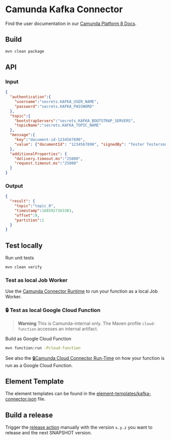 # Camunda Kafka Connector

Find the user documentation in our [Camunda Platform 8 Docs](https://docs.camunda.io/docs/components/integration-framework/connectors/out-of-the-box-connectors/available-connectors-overview).

## Build

```bash
mvn clean package
```

## API

### Input

```json
{
  "authentication":{
    "username":"secrets.KAFKA_USER_NAME",
    "password":"secrets.KAFKA_PASSWORD"
  },
  "topic":{
    "bootstrapServers":"secrets.KAFKA_BOOTSTRAP_SERVERS",
    "topicName":"secrets.KAFKA_TOPIC_NAME"
  },
  "message":{
    "key":"document-id-1234567890",
    "value": {"documentId": "1234567890", "signedBy": "Tester Testerson", "contentBase64": "Q2FtdW5kYSBLYWZrYSBDb25uZWN0b3I="}
  },
  "additionalProperties": {
    "delivery.timeout.ms":"25000",
    "request.timeout.ms":"25000"
  }
}
```

### Output

```json
{
  "result": {
    "topic":"topic_0",
    "timestamp":1665927163361,
    "offset":9,
    "partition":1
  }
}
```

## Test locally

Run unit tests

```bash
mvn clean verify
```

### Test as local Job Worker

Use the [Camunda Connector Runtime](https://github.com/camunda-community-hub/spring-zeebe/tree/master/connector-runtime#building-connector-runtime-bundles) to run your function as a local Job Worker.

### :lock: Test as local Google Cloud Function

> **Warning**
> This is Camunda-internal only. The Maven profile `cloud-function` accesses an internal artifact.

Build as Google Cloud Function

```bash
mvn function:run -Pcloud-function
```

See also the [:lock:Camunda Cloud Connector Run-Time](https://github.com/camunda/connector-runtime-cloud) on how your function
is run as a Google Cloud Function.

## Element Template

The element templates can be found in the [element-templates/kafka-connector.json](element-templates/kafka-connector.json) file.

## Build a release

Trigger the [release action](./.github/workflows/RELEASE.yml) manually with the version `x.y.z` you want to release and the next SNAPSHOT version.
